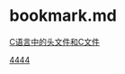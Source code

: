 # bookmark.md
[C语言中的头文件和C文件](https://blog.csdn.net/u012983538/article/details/37601287)

[4444](hello.md/#gdgdg)

